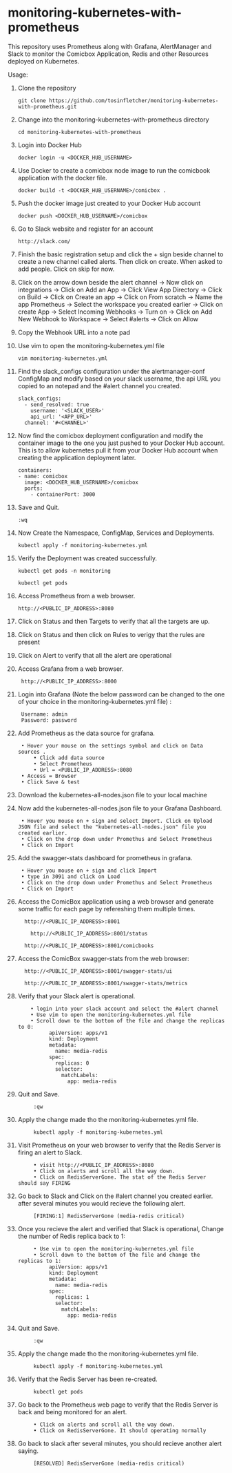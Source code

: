 # monitoring-kubernetes-with-prometheus

This repository uses Prometheus along with Grafana, AlertManager and Slack to monitor the Comicbox Application, Redis and other Resources deployed on Kubernetes.

Usage:


1.  Clone the repository
        
        git clone https://github.com/tosinfletcher/monitoring-kubernetes-with-prometheus.git

2.  Change into the monitoring-kubernetes-with-prometheus directory
        
        cd monitoring-kubernetes-with-prometheus
    
3.  Login into Docker Hub
        
        docker login -u <DOCKER_HUB_USERNAME>
    
5.  Use Docker to create a comicbox node image to run the comicbook application with the docker file.
        
        docker build -t <DOCKER_HUB_USERNAME>/comicbox .
    
6.  Push the docker image just created to your Docker Hub account
        
        docker push <DOCKER_HUB_USERNAME>/comicbox

7.  Go to Slack website and register for an account
          
        http://slack.com/
      
8.  Finish the basic registration setup and click the + sign beside channel to create a new channel called alerts. Then click on create. When asked to add people.         Click on skip for now.

9.  Click on the arrow down beside the alert channel -> Now click on integrations -> Click on Add an App -> Click View App Directory -> Click on Build -> Click on         Create an app -> Click on From scratch -> Name the app Prometheus -> Select the workspace you created earlier -> Click on create App -> Select Incoming Webhooks       -> Turn on -> Click on Add New Webhook to Workspace -> Select #alerts -> Click on Allow
        
10. Copy the Webhook URL into a note pad

11. Use vim to open the monitoring-kubernetes.yml file
          
        vim monitoring-kubernetes.yml
          
12. Find the slack_configs configuration under the alertmanager-conf ConfigMap and modify based 
    on your slack username, the api URL you copied to an notepad and the #alert channel you created.
        
        slack_configs:
	      - send_resolved: true
	        username: '<SLACK_USER>'
	        api_url: '<APP_URL>'
          channel: '#<CHANNEL>'

        
13. Now find the comicbox deployment configuration and modify the container image  to the one you just pushed to your Docker Hub account.
    This is to allow kubernetes pull it from your Docker Hub account when creating the application deployment later.
        
        containers:
        - name: comicbox
          image: <DOCKER_HUB_USERNAME>/comicbox
          ports:
            - containerPort: 3000

14.  Save and Quit.
        
         :wq

15. Now Create the Namespace, ConfigMap, Services and Deployments.
         
        kubectl apply -f monitoring-kubernetes.yml

16. Verify the Deployment was created successfully.
         
        kubectl get pods -n monitoring
         
        kubectl get pods
         
17. Access Prometheus from a web browser.
         
        http://<PUBLIC_IP_ADDRESS>:8080
        
18. Click on Status and then Targets to verify that all the targets are up.

19. Click on Status and then click on Rules to verigy that the rules are present

20. Click on Alert to verify that all the alert are operational

22. Access Grafana from a web browser.
         
         http://<PUBLIC_IP_ADDRESS>:8000

23. Login into Grafana (Note the below password can be changed to the one of your choice in the monitoring-kubernetes.yml file) :
         
         Username: admin
         Password: password

24. Add Prometheus as the data source for grafana.
         
         • Hover your mouse on the settings symbol and click on Data sources .
		     • Click add data source
		     • Select Prometheus
		     • Url = <PUBLIC_IP_ADDRESS>:8080
         • Access = Browser
         • Click Save & test

25. Download the kubernetes-all-nodes.json file to your local machine

26. Now add the kubernetes-all-nodes.json file to your Grafana Dashboard.
         
         • Hover you mouse on + sign and select Import. Click on Upload JSON file and select the "kubernetes-all-nodes.json" file you created earlier.
         • Click on the drop down under Promethus and Select Prometheus
         • Click on Import

27. Add the swagger-stats dashboard for prometheus in grafana.
         
         • Hover you mouse on + sign and click Import
         • type in 3091 and click on Load
         • Click on the drop down under Promethus and Select Prometheus
         • Click on Import

28. Access the ComicBox application using a web browser and generate some traffic for each page by refereshing them multiple times.
         	
          http://<PUBLIC_IP_ADDRESS>:8001
	
	        http://<PUBLIC_IP_ADDRESS>:8001/status
	
          http://<PUBLIC_IP_ADDRESS>:8001/comicbooks
          
29. Access the ComicBox swagger-stats from the web browser:
          	
          http://<PUBLIC_IP_ADDRESS>:8001/swagger-stats/ui
	
          http://<PUBLIC_IP_ADDRESS>:8001/swagger-stats/metrics

30. Verify that your Slack alert is operational.
            
            • login into your slack account and select the #alert channel
            • Use vim to open the monitoring-kubernetes.yml file
            • Scroll down to the bottom of the file and change the replicas to 0:
                  apiVersion: apps/v1
                  kind: Deployment
                  metadata:
                    name: media-redis
                  spec:
                    replicas: 0
                    selector:
                      matchLabels:
                        app: media-redis

    
31. Quit and Save.
             
             :qw   

32. Apply the change made tho the monitoring-kubernetes.yml file.
             
             kubectl apply -f monitoring-kubernetes.yml

33. Visit Prometheus on your web browser to verify that the Redis Server is firing an alert to Slack.
             
             • visit http://<PUBLIC_IP_ADDRESS>:8080
             • Click on alerts and scroll all the way down.
             • Click on RedisServerGone. The stat of the Redis Server should say FIRING

34. Go back to Slack and Click on the #alert channel you created earlier. after several minutes you would recieve the following alert.
             
             [FIRING:1] RedisServerGone (media-redis critical)
 
35. Once you recieve the alert and verified that Slack is operational, Change the number of Redis replica back to 1:
             
             • Use vim to open the monitoring-kubernetes.yml file
             • Scroll down to the bottom of the file and change the replicas to 1:
                  apiVersion: apps/v1
                  kind: Deployment
                  metadata:
                    name: media-redis
                  spec:
                    replicas: 1
                    selector:
                      matchLabels:
                        app: media-redis

36. Quit and Save.
             
             :qw 

37. Apply the change made tho the monitoring-kubernetes.yml file.
             
             kubectl apply -f monitoring-kubernetes.yml

38. Verify that the Redis Server has been re-created.
             
             kubectl get pods
             
39. Go back to the Prometheus web page to verify that the Redis Server is back and being monitored for an alert.
             
             • Click on alerts and scroll all the way down.
             • Click on RedisServerGone. It should operating normally
  
40. Go back to slack after several minutes, you should recieve another alert saying.
             
             [RESOLVED] RedisServerGone (media-redis critical)
